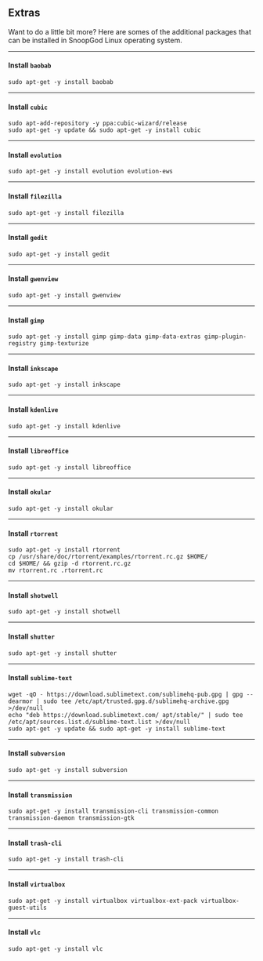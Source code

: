 ## Extras

Want to do a little bit more? Here are somes of the additional packages that can be installed in SnoopGod Linux operating system.

* * *

#### Install `baobab`

```shell
sudo apt-get -y install baobab
```

* * *

#### Install `cubic`

```shell
sudo apt-add-repository -y ppa:cubic-wizard/release
sudo apt-get -y update && sudo apt-get -y install cubic
```

* * *

#### Install `evolution`

```shell
sudo apt-get -y install evolution evolution-ews
```

* * *

#### Install `filezilla`

```shell
sudo apt-get -y install filezilla
```

* * *

#### Install `gedit`

```shell
sudo apt-get -y install gedit
```

* * *

#### Install `gwenview`

```shell
sudo apt-get -y install gwenview
```

* * *

#### Install `gimp`

```shell
sudo apt-get -y install gimp gimp-data gimp-data-extras gimp-plugin-registry gimp-texturize
```

* * *

#### Install `inkscape`

```shell
sudo apt-get -y install inkscape
```

* * *

#### Install `kdenlive`

```shell
sudo apt-get -y install kdenlive
```

* * *

#### Install `libreoffice`

```shell
sudo apt-get -y install libreoffice
```

* * *

#### Install `okular`

```shell
sudo apt-get -y install okular
```

* * *

#### Install `rtorrent`

```shell
sudo apt-get -y install rtorrent
cp /usr/share/doc/rtorrent/examples/rtorrent.rc.gz $HOME/
cd $HOME/ && gzip -d rtorrent.rc.gz
mv rtorrent.rc .rtorrent.rc
```

* * *

#### Install `shotwell`

```shell
sudo apt-get -y install shotwell
```

* * *

#### Install `shutter`

```shell
sudo apt-get -y install shutter
```

* * *

#### Install `sublime-text`

```shell
wget -qO - https://download.sublimetext.com/sublimehq-pub.gpg | gpg --dearmor | sudo tee /etc/apt/trusted.gpg.d/sublimehq-archive.gpg >/dev/null
echo "deb https://download.sublimetext.com/ apt/stable/" | sudo tee /etc/apt/sources.list.d/sublime-text.list >/dev/null
sudo apt-get -y update && sudo apt-get -y install sublime-text
```

* * *

#### Install `subversion`

```shell
sudo apt-get -y install subversion
```

* * *

#### Install `transmission`

```shell
sudo apt-get -y install transmission-cli transmission-common transmission-daemon transmission-gtk
```

* * *

#### Install `trash-cli`

```shell
sudo apt-get -y install trash-cli
```

* * *

#### Install `virtualbox`

```shell
sudo apt-get -y install virtualbox virtualbox-ext-pack virtualbox-guest-utils
```

* * *

#### Install `vlc`

```shell
sudo apt-get -y install vlc
```
